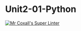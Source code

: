 # Unit2-01-Python
[![Mr Coxall's Super Linter](https://github.com/ICS3U-Programming-CarolynWP/Unit2-01-Python/workflows/Mr%20Coxall's%20Super%20Linter/badge.svg)](https://github.com/ICS3U-Programming-CarolynWP/Unit1-01-Python/actions/)

